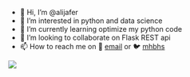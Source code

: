 - 👋 Hi, I’m @alijafer
- 👀 I’m interested in python and data science 
- 🌱 I’m currently learning optimize my python code 
- 💞️ I’m looking to collaborate on Flask REST api
- 📫 How to reach me on 📧 [email](15939646+alijafer@users.noreply.github.com) or 🐦 [mhbhs](twitter.com/mhbhs) 

<!---
alijafer/alijafer is a ✨ special ✨ repository because its `README.md` (this file) appears on your GitHub profile.
You can click the Preview link to take a look at your changes.
--->
![](https://komarev.com/ghpvc/?username=alijafer&color=42f5c8&label=👀+Profile+views)
